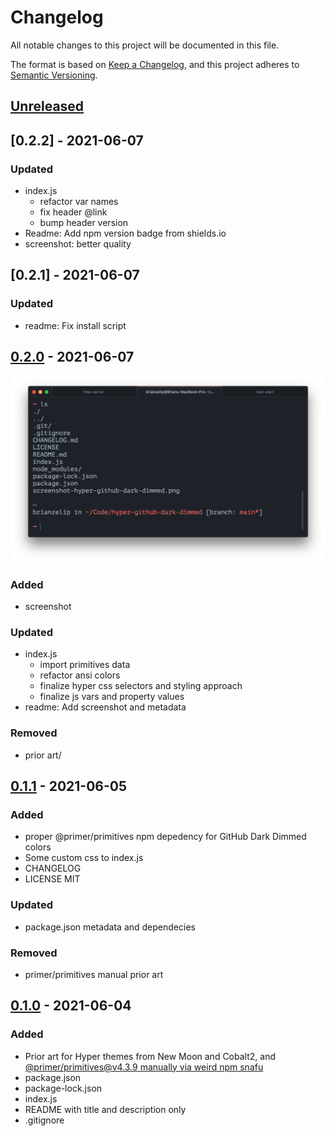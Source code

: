 # Changelog

All notable changes to this project will be documented in this file.

The format is based on [Keep a Changelog](https://keepachangelog.com/en/1.0.0/),
and this project adheres to [Semantic Versioning](https://semver.org/spec/v2.0.0.html).

## [Unreleased]

## [0.2.2] - 2021-06-07

### Updated

- index.js
  - refactor var names
  - fix header @link
  - bump header version
- Readme: Add npm version badge from shields.io
- screenshot: better quality

## [0.2.1] - 2021-06-07

### Updated

- readme: Fix install script

## [0.2.0] - 2021-06-07

![Screenshot](./screenshot-hyper-github-dark-dimmed.png)

### Added

- screenshot

### Updated

- index.js
  - import primitives data
  - refactor ansi colors
  - finalize hyper css selectors and styling approach
  - finalize js vars and property values
- readme: Add screenshot and metadata

### Removed

- prior art/

## [0.1.1] - 2021-06-05

### Added

- proper @primer/primitives npm depedency for GitHub Dark Dimmed colors
- Some custom css to index.js
- CHANGELOG
- LICENSE MIT

### Updated

- package.json metadata and dependecies

### Removed

- primer/primitives manual prior art

## [0.1.0] - 2021-06-04

### Added

- Prior art for Hyper themes from New Moon and Cobalt2, and [@primer/primitives@v4.3.9 manually via weird npm snafu](https://github.com/primer/primitives/issues/127)
- package.json
- package-lock.json
- index.js
- README with title and description only
- .gitignore

[unreleased]: https://github.com/brianzelip/hyper-github-dark-dimmed/compare/v0.1.0...HEAD
[0.2.0]: https://github.com/brianzelip/hyper-github-dark-dimmed/compare/v0.1.0...v0.2.0
[0.1.1]: https://github.com/brianzelip/hyper-github-dark-dimmed/compare/v0.1.0...v0.1.1
[0.1.0]: https://github.com/brianzelip/hyper-github-dark-dimmed/releases/tag/v0.1.0
